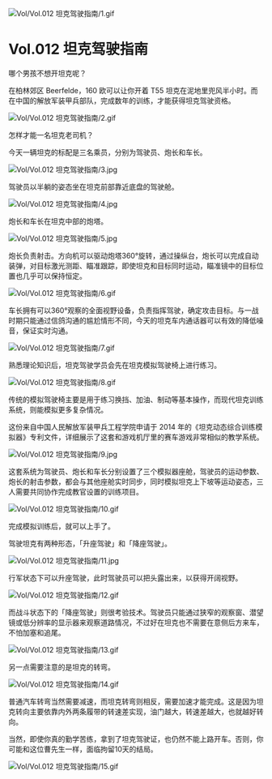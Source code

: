 
![Vol/Vol.012 坦克驾驶指南/1.gif](https://cdn.jsdelivr.net/gh/ipaperclip-icu/static/image/文字稿/Vol/Vol.012%20坦克驾驶指南/1.gif)

# Vol.012 坦克驾驶指南

哪个男孩不想开坦克呢？

在柏林郊区 Beerfelde，160 欧可以让你开着 T55 坦克在泥地里兜风半小时。而在中国的解放军装甲兵部队，完成数年的训练，才能获得坦克驾驶资格。

![Vol/Vol.012 坦克驾驶指南/2.gif](https://cdn.jsdelivr.net/gh/ipaperclip-icu/static/image/文字稿/Vol/Vol.012%20坦克驾驶指南/2.gif)

怎样才能一名坦克老司机？

今天一辆坦克的标配是三名乘员，分别为驾驶员、炮长和车长。

![Vol/Vol.012 坦克驾驶指南/3.jpg](https://cdn.jsdelivr.net/gh/ipaperclip-icu/static/image/文字稿/Vol/Vol.012%20坦克驾驶指南/3.jpg)

驾驶员以半躺的姿态坐在坦克前部靠近底盘的驾驶舱。

![Vol/Vol.012 坦克驾驶指南/4.jpg](https://cdn.jsdelivr.net/gh/ipaperclip-icu/static/image/文字稿/Vol/Vol.012%20坦克驾驶指南/4.jpg)

炮长和车长在坦克中部的炮塔。

![Vol/Vol.012 坦克驾驶指南/5.jpg](https://cdn.jsdelivr.net/gh/ipaperclip-icu/static/image/文字稿/Vol/Vol.012%20坦克驾驶指南/5.jpg)

炮长负责射击。方向机可以驱动炮塔360°旋转，通过操纵台，炮长可以完成自动装弹，对目标激光测距、瞄准跟踪，即使坦克和目标同时运动，瞄准镜中的目标位置也几乎可以保持恒定。

![Vol/Vol.012 坦克驾驶指南/6.gif](https://cdn.jsdelivr.net/gh/ipaperclip-icu/static/image/文字稿/Vol/Vol.012%20坦克驾驶指南/6.gif)

车长拥有可以360°观察的全面视野设备，负责指挥驾驶，确定攻击目标。与一战时期只能通过信鸽沟通的尴尬情形不同，今天的坦克车内通话器可以有效的降低噪音，保证实时沟通。

![Vol/Vol.012 坦克驾驶指南/7.gif](https://cdn.jsdelivr.net/gh/ipaperclip-icu/static/image/文字稿/Vol/Vol.012%20坦克驾驶指南/7.gif)

熟悉理论知识后，坦克驾驶学员会先在坦克模拟驾驶椅上进行练习。

![Vol/Vol.012 坦克驾驶指南/8.gif](https://cdn.jsdelivr.net/gh/ipaperclip-icu/static/image/文字稿/Vol/Vol.012%20坦克驾驶指南/8.gif)

传统的模拟驾驶椅主要是用于练习换挡、加油、制动等基本操作，而现代坦克训练系统，则能模拟更多复杂情况。

这份来自中国人民解放军装甲兵工程学院申请于 2014 年的《坦克动态综合训练模拟器》专利文件，详细展示了这套和游戏机厅里的赛车游戏非常相似的教学系统。

![Vol/Vol.012 坦克驾驶指南/9.jpg](https://cdn.jsdelivr.net/gh/ipaperclip-icu/static/image/文字稿/Vol/Vol.012%20坦克驾驶指南/9.jpg)

这套系统为驾驶员、炮长和车长分别设置了三个模拟器座舱，驾驶员的运动参数、炮长的射击参数，都会与其他座舱实时同步，同时模拟坦克上下坡等运动姿态，三人需要共同协作完成教官设置的训练项目。

![Vol/Vol.012 坦克驾驶指南/10.gif](https://cdn.jsdelivr.net/gh/ipaperclip-icu/static/image/文字稿/Vol/Vol.012%20坦克驾驶指南/10.gif)

完成模拟训练后，就可以上手了。

驾驶坦克有两种形态，「升座驾驶」和「降座驾驶」。

![Vol/Vol.012 坦克驾驶指南/11.jpg](https://cdn.jsdelivr.net/gh/ipaperclip-icu/static/image/文字稿/Vol/Vol.012%20坦克驾驶指南/11.jpg)

行军状态下可以升座驾驶，此时驾驶员可以把头露出来，以获得开阔视野。

![Vol/Vol.012 坦克驾驶指南/12.gif](https://cdn.jsdelivr.net/gh/ipaperclip-icu/static/image/文字稿/Vol/Vol.012%20坦克驾驶指南/12.gif)

而战斗状态下的「降座驾驶」则很考验技术。驾驶员只能通过狭窄的观察窗、潜望镜或低分辨率的显示器来观察道路情况，不过好在坦克也不需要在意侧后方来车，不怕加塞和追尾。

![Vol/Vol.012 坦克驾驶指南/13.gif](https://cdn.jsdelivr.net/gh/ipaperclip-icu/static/image/文字稿/Vol/Vol.012%20坦克驾驶指南/13.gif)

另一点需要注意的是坦克的转弯。

![Vol/Vol.012 坦克驾驶指南/14.gif](https://cdn.jsdelivr.net/gh/ipaperclip-icu/static/image/文字稿/Vol/Vol.012%20坦克驾驶指南/14.gif)

普通汽车转弯当然需要减速，而坦克转弯则相反，需要加速才能完成。这是因为坦克转向主要依靠内外两条履带的转速差实现，油门越大，转速差越大，也就越好转向。

当然，即使你真的勤学苦练，拿到了坦克驾驶证，也仍然不能上路开车。否则，你可能和这位曹先生一样，面临拘留10天的结局。

![Vol/Vol.012 坦克驾驶指南/15.gif](https://cdn.jsdelivr.net/gh/ipaperclip-icu/static/image/文字稿/Vol/Vol.012%20坦克驾驶指南/15.gif)
